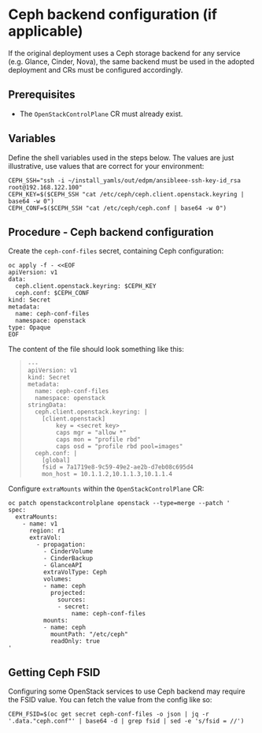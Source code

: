 # Ceph backend configuration (if applicable)

If the original deployment uses a Ceph storage backend for any service
(e.g. Glance, Cinder, Nova), the same backend must be used in the
adopted deployment and CRs must be configured accordingly.

## Prerequisites

* The `OpenStackControlPlane` CR must already exist.

## Variables

Define the shell variables used in the steps below. The values are
just illustrative, use values that are correct for your environment:

```
CEPH_SSH="ssh -i ~/install_yamls/out/edpm/ansibleee-ssh-key-id_rsa root@192.168.122.100"
CEPH_KEY=$($CEPH_SSH "cat /etc/ceph/ceph.client.openstack.keyring | base64 -w 0")
CEPH_CONF=$($CEPH_SSH "cat /etc/ceph/ceph.conf | base64 -w 0")
```

## Procedure - Ceph backend configuration

Create the `ceph-conf-files` secret, containing Ceph configuration:

```
oc apply -f - <<EOF
apiVersion: v1
data:
  ceph.client.openstack.keyring: $CEPH_KEY
  ceph.conf: $CEPH_CONF
kind: Secret
metadata:
  name: ceph-conf-files
  namespace: openstack
type: Opaque
EOF
```

The content of the file should look something like this:

> ```
> ---
> apiVersion: v1
> kind: Secret
> metadata:
>   name: ceph-conf-files
>   namespace: openstack
> stringData:
>   ceph.client.openstack.keyring: |
>     [client.openstack]
>         key = <secret key>
>         caps mgr = "allow *"
>         caps mon = "profile rbd"
>         caps osd = "profile rbd pool=images"
>   ceph.conf: |
>     [global]
>     fsid = 7a1719e8-9c59-49e2-ae2b-d7eb08c695d4
>     mon_host = 10.1.1.2,10.1.1.3,10.1.1.4
> ```

Configure `extraMounts` within the `OpenStackControlPlane` CR:

```
oc patch openstackcontrolplane openstack --type=merge --patch '
spec:
  extraMounts:
    - name: v1
      region: r1
      extraVol:
        - propagation:
          - CinderVolume
          - CinderBackup
          - GlanceAPI
          extraVolType: Ceph
          volumes:
          - name: ceph
            projected:
              sources:
              - secret:
                  name: ceph-conf-files
          mounts:
          - name: ceph
            mountPath: "/etc/ceph"
            readOnly: true
'
```

## Getting Ceph FSID

Configuring some OpenStack services to use Ceph backend may require
the FSID value. You can fetch the value from the config like so:

```
CEPH_FSID=$(oc get secret ceph-conf-files -o json | jq -r '.data."ceph.conf"' | base64 -d | grep fsid | sed -e 's/fsid = //')
```
